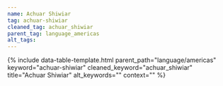 ```yaml
---
name: Achuar Shiwiar
tag: achuar-shiwiar
cleaned_tag: achuar_shiwiar
parent_tag: language_americas
alt_tags: 
---
```


{% include data-table-template.html 
  parent_path="language/americas" 
  keyword="achuar-shiwiar" 
  cleaned_keyword="achuar_shiwiar" 
  title="Achuar Shiwiar"
  alt_keywords=""
  context=""
%}

